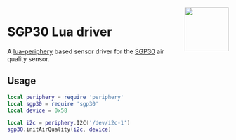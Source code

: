 <img align="right" src="sgp30.jp2" height="100">

# SGP30 Lua driver

A [lua-periphery](https://github.com/vsergeev/lua-periphery) based sensor driver for the [SGP30](https://www.adafruit.com/product/3709) air quality sensor.

## Usage

```lua
local periphery = require 'periphery'
local sgp30 = require 'sgp30'
local device = 0x58

local i2c = periphery.I2C('/dev/i2c-1')
sgp30.initAirQuality(i2c, device)
```
